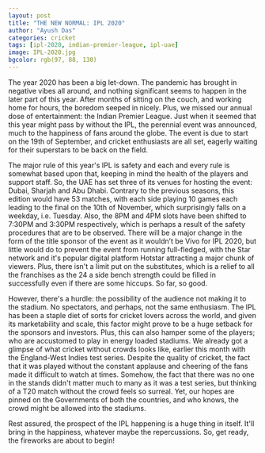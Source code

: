 ```yaml
---
layout: post
title: "THE NEW NORMAL: IPL 2020"
author: "Ayush Das"
categories: cricket
tags: [ipl-2020, indian-premier-league, ipl-uae]
image: IPL-2020.jpg
bgcolor: rgb(97, 88, 130)
---
```


The year 2020 has been a big let-down. The pandemic has brought in negative vibes all around, and nothing significant seems to happen in the later part of this year. After months of sitting on the couch, and working home for hours, the boredom seeped in nicely. Plus, we missed our annual dose of entertainment: the Indian Premier League. Just when it seemed that this year might pass by without the IPL, the perennial event was announced, much to the happiness of fans around the globe. The event is due to start on the 19th of September, and cricket enthusiasts are all set, eagerly waiting for their superstars to be back on the field.

The major rule of this year's IPL is safety and each and every rule is somewhat based upon that, keeping in mind the health of the players and support staff. So, the UAE has set three of its venues for hosting the event: Dubai, Sharjah and Abu Dhabi. Contrary to the previous seasons, this edition would have 53 matches, with each side playing 10 games each leading to the final on the 10th of November, which surprisingly falls on a weekday, i.e. Tuesday. Also, the 8PM and 4PM slots have been shifted to 7:30PM and 3:30PM respectively, which is perhaps a result of the safety procedures that are to be observed. There will be a major change in the form of the title sponsor of the event as it wouldn’t be Vivo for IPL 2020, but little would do to prevent the event from running full-fledged, with the Star network and it's  popular digital platform Hotstar attracting a major chunk of viewers. Plus, there isn't a limit put on the substitutes, which is a relief to all the franchises as the 24 a side bench strength could be filled in successfully even if there are some hiccups. So far, so good.

However, there's a hurdle: the possibility of the audience not making it to the stadium. No spectators, and perhaps, not the same enthusiasm. The IPL has been a staple diet of sorts for cricket lovers across the world, and given its marketability and scale, this factor might prove to be a huge setback for the sponsors and investors. Plus, this can also hamper some of the players; who are accustomed to play in energy loaded stadiums. We already got a glimpse of what cricket without crowds looks like, earlier this month with the England-West Indies test series. Despite the quality of cricket, the fact that it was played without the constant applause and cheering of the fans made it difficult to watch at times. Somehow, the fact that there was no one in the stands didn't matter much to many as it was a test series, but thinking of a T20 match without the crowd feels so surreal. Yet, our hopes are pinned on the Governments of both the countries, and who knows, the crowd might be allowed into the stadiums.

Rest assured, the prospect of the IPL happening is a huge thing in itself. It'll bring in the happiness, whatever maybe the repercussions. So, get ready, the fireworks are about to begin!